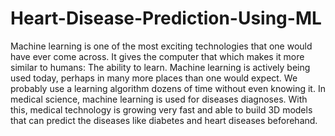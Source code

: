 # Heart-Disease-Prediction-Using-ML

Machine learning is one of the most exciting technologies that one would have ever come across. It gives the computer that which makes it more similar to humans: The ability to learn. Machine learning is actively being used today, perhaps in many more places than one would expect. We probably use a learning algorithm dozens of time without even knowing it.
In medical science, machine learning is used for diseases diagnoses. With this, medical technology is growing very fast and able to build 3D models that can predict the diseases like diabetes  and heart diseases beforehand.
